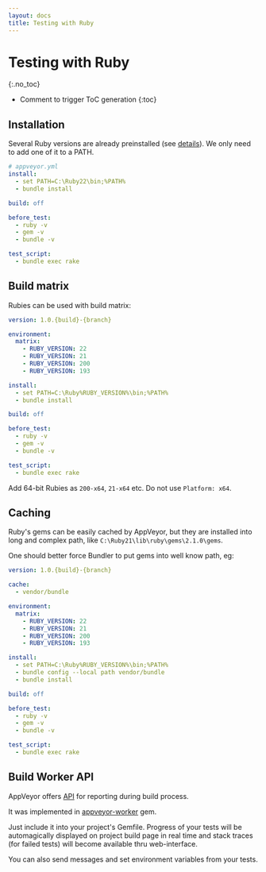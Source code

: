 ```yaml
---
layout: docs
title: Testing with Ruby
---
```


<!-- markdownlint-disable MD022 MD032 -->
# Testing with Ruby
{:.no_toc}

* Comment to trigger ToC generation
{:toc}
<!-- markdownlint-enable MD022 MD032 -->

## Installation

Several Ruby versions are already preinstalled
(see [details](/docs/build-environment/#ruby)).
We only need to add one of it to a PATH.

```yaml
# appveyor.yml
install:
  - set PATH=C:\Ruby22\bin;%PATH%
  - bundle install

build: off

before_test:
  - ruby -v
  - gem -v
  - bundle -v

test_script:
  - bundle exec rake
```

## Build matrix

Rubies can be used with build matrix:

```yaml
version: 1.0.{build}-{branch}

environment:
  matrix:
    - RUBY_VERSION: 22
    - RUBY_VERSION: 21
    - RUBY_VERSION: 200
    - RUBY_VERSION: 193

install:
  - set PATH=C:\Ruby%RUBY_VERSION%\bin;%PATH%
  - bundle install

build: off

before_test:
  - ruby -v
  - gem -v
  - bundle -v

test_script:
  - bundle exec rake
```

Add 64-bit Rubies as `200-x64`, `21-x64` etc. Do not use `Platform: x64`.

## Caching

Ruby's gems can be easily cached by AppVeyor,
but they are installed into long and complex path,
like `C:\Ruby21\lib\ruby\gems\2.1.0\gems`.

One should better force Bundler to put gems into well know path, eg:

```yaml
version: 1.0.{build}-{branch}

cache:
  - vendor/bundle

environment:
  matrix:
    - RUBY_VERSION: 22
    - RUBY_VERSION: 21
    - RUBY_VERSION: 200
    - RUBY_VERSION: 193

install:
  - set PATH=C:\Ruby%RUBY_VERSION%\bin;%PATH%
  - bundle config --local path vendor/bundle
  - bundle install

build: off

before_test:
  - ruby -v
  - gem -v
  - bundle -v

test_script:
  - bundle exec rake
```

## Build Worker API

AppVeyor offers [API](/docs/build-worker-api) for reporting during build process.

It was implemented in
[appveyor-worker](https://rubygems.org/gems/appveyor-worker) gem.

Just include it into your project's Gemfile.
Progress of your tests will be automagically displayed on project build page
in real time and stack traces (for failed tests)
will become available thru web-interface.

You can also send messages and set environment variables from your tests.
